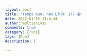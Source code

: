 ```yaml
---
layout: post
title: 'Tempo Run, new LTHR! 177 😁'
date: 2022-01-05 11:4:44
author: multishiv19
comments: true
category: [runs]
tags: [Run]
description: |
    
---
```





<div width='100%' class='strava-embed-placeholder' data-embed-type='activity' data-embed-id='6478781997'></div>
<script src='https://strava-embeds.com/embed.js'></script>
